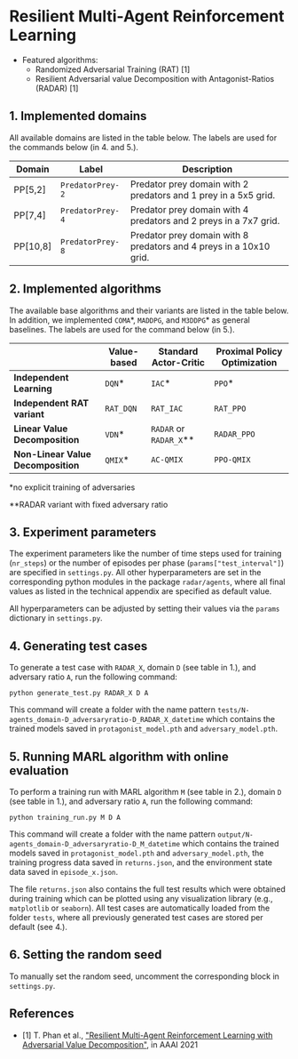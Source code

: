 # Resilient Multi-Agent Reinforcement Learning

- Featured algorithms:
    - Randomized Adversarial Training (RAT) [1]
	- Resilient Adversarial value Decomposition with Antagonist-Ratios (RADAR) [1]

## 1. Implemented domains

All available domains are listed in the table below. The labels are used for the commands below (in 4. and 5.).

| Domain   | Label            | Description                                                       |
|----------|------------------|-------------------------------------------------------------------|
| PP[5,2]  | `PredatorPrey-2` | Predator prey domain with 2 predators and 1 prey in a 5x5 grid.   |
| PP[7,4]  | `PredatorPrey-4` | Predator prey domain with 4 predators and 2 preys in a 7x7 grid.  |
| PP[10,8] | `PredatorPrey-8` | Predator prey domain with 8 predators and 4 preys in a 10x10 grid.|

## 2. Implemented algorithms

The available base algorithms and their variants are listed in the table below. In addition, we implemented `COMA`&ast;, `MADDPG`, and `M3DDPG`&ast; as general baselines. The labels are used for the command below (in 5.).

|                                    | Value-based | Standard Actor-Critic | Proximal Policy Optimization |
|------------------------------------|-------------|-----------------------|------------------------------|
| **Independent Learning**           | `DQN`*      | `IAC`*                | `PPO`*                       |
| **Independent RAT variant**        | `RAT_DQN`   | `RAT_IAC`             | `RAT_PPO`                    |
| **Linear Value Decomposition**     | `VDN`*      | `RADAR` or `RADAR_X`**| `RADAR_PPO`                  |
| **Non-Linear Value Decomposition** | `QMIX`*     | `AC-QMIX`             | `PPO-QMIX`                   |

*no explicit training of adversaries

**RADAR variant with fixed adversary ratio

## 3. Experiment parameters

The experiment parameters like the number of time steps used for training (`nr_steps`) or the number of episodes per phase (`params["test_interval"]`) are specified in `settings.py`. All other hyperparameters are set in the corresponding python modules in the package `radar/agents`, where all final values as listed in the technical appendix are specified as default value.

All hyperparameters can be adjusted by setting their values via the `params` dictionary in `settings.py`.

## 4. Generating test cases

To generate a test case with `RADAR_X`, domain `D` (see table in 1.), and adversary ratio `A`, run the following command:

    python generate_test.py RADAR_X D A

This command will create a folder with the name pattern `tests/N-agents_domain-D_adversaryratio-D_RADAR_X_datetime` which contains the trained models saved in `protagonist_model.pth` and `adversary_model.pth`.

## 5. Running MARL algorithm with online evaluation

To perform a training run with MARL algorithm `M` (see table in 2.), domain `D` (see table in 1.), and adversary ratio `A`, run the following command:

    python training_run.py M D A

This command will create a folder with the name pattern `output/N-agents_domain-D_adversaryratio-D_M_datetime` which contains the trained models saved in `protagonist_model.pth` and `adversary_model.pth`, the training progress data saved in `returns.json`, and the environment state data saved in `episode_x.json`.

The file `returns.json` also contains the full test results which were obtained during training which can be plotted using any visualization library (e.g., `matplotlib` or `seaborn`). All test cases are automatically loaded from the folder `tests`, where all previously generated test cases are stored per default (see 4.).

## 6. Setting the random seed

To manually set the random seed, uncomment the corresponding block in `settings.py`.

## References

- [1] T. Phan et al., ["Resilient Multi-Agent Reinforcement Learning with Adversarial Value Decomposition"](https://ojs.aaai.org/index.php/AAAI/article/view/17348/17155), in AAAI 2021
